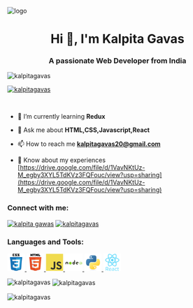 


















![logo](https://github.com/kalpitagavas/kalpitagavas/blob/main/Kalpita%20Gavas%20(2).png)

<h1 align="center">Hi 👋, I'm Kalpita Gavas</h1>
<h3 align="center">A passionate Web Developer from India</h3>

<p align="left"> <img src="https://komarev.com/ghpvc/?username=kalpitagavas&label=Profile%20views&color=0e75b6&style=flat" alt="kalpitagavas" /> </p>

<p align="left"> <a href="https://github.com/ryo-ma/github-profile-trophy"><img src="https://github-profile-trophy.vercel.app/?username=kalpitagavas" alt="kalpitagavas" /></a> </p>

<p align="left"> <a href="https://twitter.com/" target="blank"><img src="https://img.shields.io/twitter/follow/?logo=twitter&style=for-the-badge" alt="" /></a> </p>

- 🌱 I’m currently learning **Redux**

- 💬 Ask me about **HTML,CSS,Javascript,React**

- 📫 How to reach me **kalpitagavas20@gmail.com**

- 📄 Know about my experiences [https://drive.google.com/file/d/1VavNKtUz-M_egby3XYL5TdKVz3FQFouc/view?usp=sharing](https://drive.google.com/file/d/1VavNKtUz-M_egby3XYL5TdKVz3FQFouc/view?usp=sharing)

<h3 align="left">Connect with me:</h3>
<p align="left">
<a href="https://linkedin.com/in/kalpita gawas" target="blank"><img align="center" src="https://raw.githubusercontent.com/rahuldkjain/github-profile-readme-generator/master/src/images/icons/Social/linked-in-alt.svg" alt="kalpita gawas" height="30" width="40" /></a>
<a href="https://codesandbox.com/kalpitagavas" target="blank"><img align="center" src="https://raw.githubusercontent.com/rahuldkjain/github-profile-readme-generator/master/src/images/icons/Social/codesandbox.svg" alt="kalpitagavas" height="30" width="40" /></a>
</p>

<h3 align="left">Languages and Tools:</h3>
<p align="left"> <a href="https://www.w3schools.com/css/" target="_blank" rel="noreferrer"> <img src="https://raw.githubusercontent.com/devicons/devicon/master/icons/css3/css3-original-wordmark.svg" alt="css3" width="40" height="40"/> </a> <a href="https://www.w3.org/html/" target="_blank" rel="noreferrer"> <img src="https://raw.githubusercontent.com/devicons/devicon/master/icons/html5/html5-original-wordmark.svg" alt="html5" width="40" height="40"/> </a> <a href="https://developer.mozilla.org/en-US/docs/Web/JavaScript" target="_blank" rel="noreferrer"> <img src="https://raw.githubusercontent.com/devicons/devicon/master/icons/javascript/javascript-original.svg" alt="javascript" width="40" height="40"/> </a> <a href="https://nodejs.org" target="_blank" rel="noreferrer"> <img src="https://raw.githubusercontent.com/devicons/devicon/master/icons/nodejs/nodejs-original-wordmark.svg" alt="nodejs" width="40" height="40"/> </a> <a href="https://www.python.org" target="_blank" rel="noreferrer"> <img src="https://raw.githubusercontent.com/devicons/devicon/master/icons/python/python-original.svg" alt="python" width="40" height="40"/> </a> <a href="https://reactjs.org/" target="_blank" rel="noreferrer"> <img src="https://raw.githubusercontent.com/devicons/devicon/master/icons/react/react-original-wordmark.svg" alt="react" width="40" height="40"/> </a> </p>

<p><img align="left" src="https://github-readme-stats.vercel.app/api/top-langs?username=kalpitagavas&show_icons=true&locale=en&layout=compact" alt="kalpitagavas" /></p>

<p>&nbsp;<img align="center" src="https://github-readme-stats.vercel.app/api?username=kalpitagavas&show_icons=true&locale=en" alt="kalpitagavas" /></p>

<p><img align="center" src="https://github-readme-streak-stats.herokuapp.com/?user=kalpitagavas&" alt="kalpitagavas" /></p>
